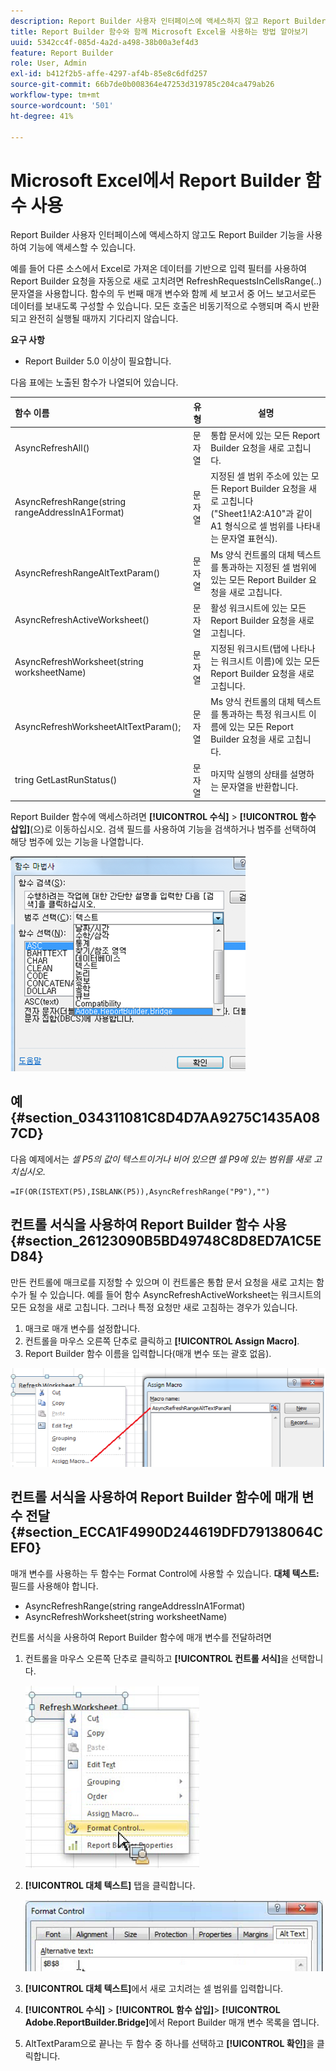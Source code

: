 ```yaml
---
description: Report Builder 사용자 인터페이스에 액세스하지 않고 Report Builder 기능과 함께 Microsoft Excel을 사용하는 방법을 알아봅니다.
title: Report Builder 함수와 함께 Microsoft Excel을 사용하는 방법 알아보기
uuid: 5342cc4f-085d-4a2d-a498-38b00a3ef4d3
feature: Report Builder
role: User, Admin
exl-id: b412f2b5-affe-4297-af4b-85e8c6dfd257
source-git-commit: 66b7de0b008364e47253d319785c204ca479ab26
workflow-type: tm+mt
source-wordcount: '501'
ht-degree: 41%

---
```


# Microsoft Excel에서 Report Builder 함수 사용

Report Builder 사용자 인터페이스에 액세스하지 않고도 Report Builder 기능을 사용하여 기능에 액세스할 수 있습니다.

예를 들어 다른 소스에서 Excel로 가져온 데이터를 기반으로 입력 필터를 사용하여 Report Builder 요청을 자동으로 새로 고치려면 RefreshRequestsInCellsRange(..) 문자열을 사용합니다. 함수의 두 번째 매개 변수와 함께 세 보고서 중 어느 보고서로든 데이터를 보내도록 구성할 수 있습니다. 모든 호출은 비동기적으로 수행되며 즉시 반환되고 완전히 실행될 때까지 기다리지 않습니다.

**요구 사항**

* Report Builder 5.0 이상이 필요합니다.

다음 표에는 노출된 함수가 나열되어 있습니다.

| 함수 이름 | 유형 | 설명 |
|:---| --- | ---|
| AsyncRefreshAll() | 문자열 | 통합 문서에 있는 모든 Report Builder 요청을 새로 고칩니다. |
| AsyncRefreshRange(string rangeAddressInA1Format) | 문자열 | 지정된 셀 범위 주소에 있는 모든 Report Builder 요청을 새로 고칩니다(&quot;Sheet1!A2:A10&quot;과 같이 A1 형식으로 셀 범위를 나타내는 문자열 표현식). |
| AsyncRefreshRangeAltTextParam() | 문자열 | Ms 양식 컨트롤의 대체 텍스트를 통과하는 지정된 셀 범위에 있는 모든 Report Builder 요청을 새로 고칩니다. |
| AsyncRefreshActiveWorksheet() | 문자열 | 활성 워크시트에 있는 모든 Report Builder 요청을 새로 고칩니다. |
| AsyncRefreshWorksheet(string worksheetName) | 문자열 | 지정된 워크시트(탭에 나타나는 워크시트 이름)에 있는 모든 Report Builder 요청을 새로 고칩니다. |
| AsyncRefreshWorksheetAltTextParam(); | 문자열 | Ms 양식 컨트롤의 대체 텍스트를 통과하는 특정 워크시트 이름에 있는 모든 Report Builder 요청을 새로 고칩니다. |
| tring GetLastRunStatus() | 문자열 | 마지막 실행의 상태를 설명하는 문자열을 반환합니다. |

Report Builder 함수에 액세스하려면 **[!UICONTROL 수식]** > **[!UICONTROL 함수 삽입]**(으)로 이동하십시오. 검색 필드를 사용하여 기능을 검색하거나 범주를 선택하여 해당 범주에 있는 기능을 나열합니다.

![범주 목록이 확장된 함수 삽입 창을 보여 주는 스크린샷입니다.](assets/arb_functions.png)

## 예 {#section_034311081C8D4D7AA9275C1435A087CD}

다음 예제에서는 *셀 P5의 값이 텍스트이거나 비어 있으면 셀 P9에 있는 범위를 새로 고치십시오*.

```
=IF(OR(ISTEXT(P5),ISBLANK(P5)),AsyncRefreshRange("P9"),"")
```

## 컨트롤 서식을 사용하여 Report Builder 함수 사용 {#section_26123090B5BD49748C8D8ED7A1C5ED84}

만든 컨트롤에 매크로를 지정할 수 있으며 이 컨트롤은 통합 문서 요청을 새로 고치는 함수가 될 수 있습니다. 예를 들어 함수 AsyncRefreshActiveWorksheet는 워크시트의 모든 요청을 새로 고칩니다. 그러나 특정 요청만 새로 고침하는 경우가 있습니다.

1. 매크로 매개 변수를 설정합니다.
1. 컨트롤을 마우스 오른쪽 단추로 클릭하고 **[!UICONTROL Assign Macro]**.
1. Report Builder 함수 이름을 입력합니다(매개 변수 또는 괄호 없음).

![매크로 할당 창을 보여 주는 스크린샷입니다.](assets/assign_macro.png)

## 컨트롤 서식을 사용하여 Report Builder 함수에 매개 변수 전달 {#section_ECCA1F4990D244619DFD79138064CEF0}

매개 변수를 사용하는 두 함수는 Format Control에 사용할 수 있습니다. **대체 텍스트:** 필드를 사용해야 합니다.

* AsyncRefreshRange(string rangeAddressInA1Format)
* AsyncRefreshWorksheet(string worksheetName)

컨트롤 서식을 사용하여 Report Builder 함수에 매개 변수를 전달하려면

1. 컨트롤을 마우스 오른쪽 단추로 클릭하고 **[!UICONTROL 컨트롤 서식]**&#x200B;을 선택합니다.

   ![형식 컨트롤을 보여주는 스크린샷을 선택했습니다.](assets/format_control.png)

1. **[!UICONTROL 대체 텍스트]** 탭을 클릭합니다.

   ![대체 텍스트 탭과 대체 텍스트를 표시하는 스크린샷: 필드](assets/alt_text.png)

1. **[!UICONTROL 대체 텍스트]**&#x200B;에서 새로 고치려는 셀 범위를 입력합니다.
1. **[!UICONTROL 수식]** > **[!UICONTROL 함수 삽입]**> **[!UICONTROL Adobe.ReportBuilder.Bridge]**&#x200B;에서 Report Builder 매개 변수 목록을 엽니다.

1. AltTextParam으로 끝나는 두 함수 중 하나를 선택하고 **[!UICONTROL 확인]**&#x200B;을 클릭합니다.
